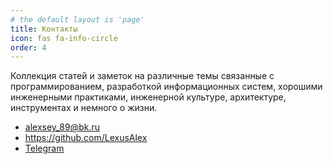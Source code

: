 ```yaml
---
# the default layout is 'page'
title: Контакты
icon: fas fa-info-circle
order: 4
---
```


Коллекция статей и заметок на различные темы связанные с программированием, разработкой информационных систем, хорошими инженерными практиками, инженерной культуре, архитектуре, инструментах и немного о жизни.

- <i class="fas fa-envelope"></i> <a href="mailto:alexsey_89@bk.ru">alexsey_89@bk.ru</a>
- <i class="fab fa-github"></i> <a href="https://github.com/LexusAlex" target="_blank">https://github.com/LexusAlex</a>
- <i class="fab fa-telegram"></i> <a href="https://t.me/lexus7alex" target="_blank">Telegram</a>
